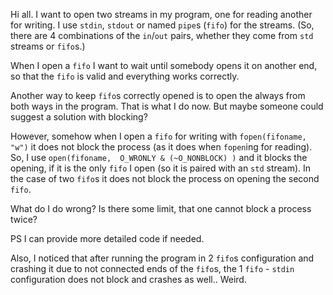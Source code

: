 
Hi all.
I want to open two streams in my program, one for reading another for writing.
I use `stdin`, `stdout` or named `pipe`s (`fifo`) for the streams.
(So, there are 4 combinations of the `in`/`out` pairs, whether they come from `std` streams or `fifo`s.)

When I open a `fifo` I want to wait until somebody opens it on another end, so that the `fifo` is valid and everything works correctly.

Another way to keep `fifo`s correctly opened is to open the always from both ways in the program. That is what I do now. But maybe someone could suggest a solution with blocking?

However, somehow when I open a `fifo` for writing with `fopen(fifoname, "w")` it does not block the process (as it does when `fopen`ing for reading).
So, I use `open(fifoname,  O_WRONLY & (~O_NONBLOCK) )` and it blocks the opening,
if it is the only `fifo` I open (so it is paired with an `std` stream).
In the case of two `fifo`s it does not block the process on opening the second `fifo`.

What do I do wrong? Is there some limit, that one cannot block a process twice?

PS
I can provide more detailed code if needed.

Also, I noticed that after running the program in 2 `fifo`s configuration and crashing it due to not connected ends of the `fifo`s, the 1 `fifo` - `stdin` configuration does not block and crashes as well.. Weird.
